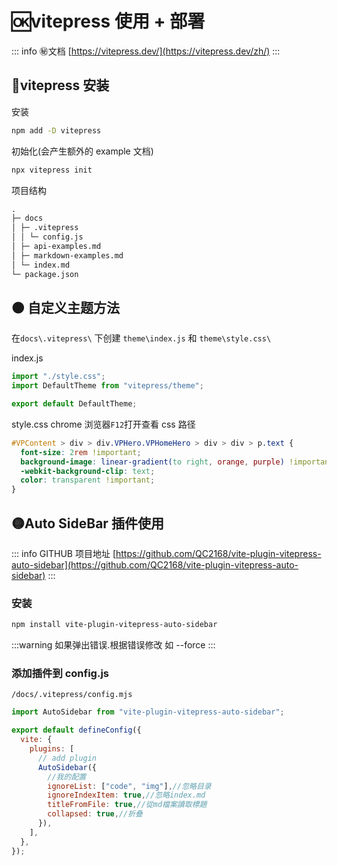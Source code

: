 # 🆗vitepress 使用 + 部署

::: info ㊙️文档
[https://vitepress.dev/](https://vitepress.dev/zh/)
:::

## 🔴vitepress 安装

安装

```sh
npm add -D vitepress
```

初始化(会产生额外的 example 文档)

```sh
npx vitepress init
```

项目结构

```md
.
├─ docs
│ ├─ .vitepress
│ │ └─ config.js
│ ├─ api-examples.md
│ ├─ markdown-examples.md
│ └─ index.md
└─ package.json
```

## 🟠 自定义主题方法

在`docs\.vitepress\` 下创建 `theme\index.js` 和 `theme\style.css\`

index.js

```js
import "./style.css";
import DefaultTheme from "vitepress/theme";

export default DefaultTheme;
```

style.css
chrome 浏览器`F12`打开查看 css 路径

```css
#VPContent > div > div.VPHero.VPHomeHero > div > div > p.text {
  font-size: 2rem !important;
  background-image: linear-gradient(to right, orange, purple) !important;
  -webkit-background-clip: text;
  color: transparent !important;
}
```

## 🟡Auto SideBar 插件使用

::: info GITHUB 项目地址
[https://github.com/QC2168/vite-plugin-vitepress-auto-sidebar](https://github.com/QC2168/vite-plugin-vitepress-auto-sidebar)
:::

### 安装

```sh
npm install vite-plugin-vitepress-auto-sidebar
```

:::warning
如果弹出错误.根据错误修改 如 --force
:::

### 添加插件到 config.js

`/docs/.vitepress/config.mjs`

```js
import AutoSidebar from "vite-plugin-vitepress-auto-sidebar";

export default defineConfig({
  vite: {
    plugins: [
      // add plugin
      AutoSidebar({
        //我的配置
        ignoreList: ["code", "img"],//忽略目录
        ignoreIndexItem: true,//忽略index.md
        titleFromFile: true,//從md檔案讀取標題
        collapsed: true,//折叠
      }),
    ],
  },
});
```
